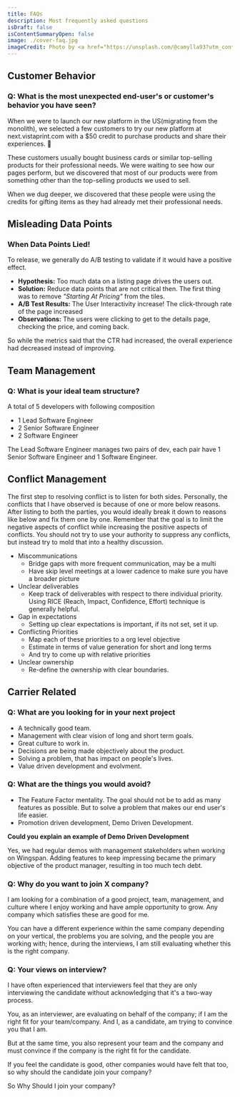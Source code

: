 ```yaml
---
title: FAQs
description: Most frequently asked questions
isDraft: false
isContentSummaryOpen: false
image: ./cover-faq.jpg
imageCredit: Photo by <a href="https://unsplash.com/@camylla93?utm_content=creditCopyText&utm_medium=referral&utm_source=unsplash">Camylla Battani</a> on <a href="https://unsplash.com/photos/short-coated-brown-dog-AoqgGAqrLpU?utm_content=creditCopyText&utm_medium=referral&utm_source=unsplash">Unsplash</a>
---
```


## Customer Behavior

### Q: What is the most unexpected end-user's or customer's behavior you have seen?

When we were to launch our new platform in the US(migrating from the monolith), we selected a few customers to try our new platform at next.vistaprint.com with a $50 credit to purchase products and share their experiences. 🎉

These customers usually bought business cards or similar top-selling products for their professional needs. We were waiting to see how our pages perform, but we discovered that most of our products were from something other than the top-selling products we used to sell.

When we dug deeper, we discovered that these people were using the credits for gifting items as they had already met their professional needs.

## Misleading Data Points

### When Data Points Lied!

To release, we generally do A/B testing to validate if it would have a positive effect.

- **Hypothesis:** Too much data on a listing page drives the users out.
- **Solution:** Reduce data points that are not critical then. The first thing was to remove _"Starting At Pricing"_ from the tiles.
- **A/B Test Results:** The User Interactivity increase! The click-through rate of the page increased
- **Observations:** The users were clicking to get to the details page, checking the price, and coming back.

So while the metrics said that the CTR had increased, the overall experience had decreased instead of improving.

## Team Management

### Q: What is your ideal team structure?

A total of 5 developers with following composition

- 1 Lead Software Engineer
- 2 Senior Software Engineer
- 2 Software Engineer

The Lead Software Engineer manages two pairs of dev, each pair have 1 Senior Software Engineer and 1 Software Engineer.

## Conflict Management

The first step to resolving conflict is to listen for both sides.
Personally, the conflicts that I have observed is because of one or more below reasons.
After listing to both the parties, you would ideally break it down to reasons like below and fix them one by one.
Remember that the goal is to limit the negative aspects of conflict while increasing the positive aspects of conflicts. You should not try to use your authority to suppress any conflicts, but instead try to mold that into a healthy discussion.

- Miscommunications
  - Bridge gaps with more frequent communication, may be a multi
  - Have skip level meetings at a lower cadence to make sure you have a broader picture
- Unclear deliverables
  - Keep track of deliverables with respect to there individual priority. Using RICE (Reach, Impact, Confidence, Effort) technique is generally helpful.
- Gap in expectations
  - Setting up clear expectations is important, if its not set, set it up.
- Conflicting Priorities
  - Map each of these priorities to a org level objective
  - Estimate in terms of value generation for short and long terms
  - And try to come up with relative priorities
- Unclear ownership
  - Re-define the ownership with clear boundaries.

## Carrier Related

### Q: What are you looking for in your next project

- A technically good team.
- Management with clear vision of long and short term goals.
- Great culture to work in.
- Decisions are being made objectively about the product.
- Solving a problem, that has impact on people's lives.
- Value driven development and evolvment.

### Q: What are the things you would avoid?

- The Feature Factor mentality. The goal should not be to add as many features as possible. But to solve a problem that makes our end user's life easier.
- Promotion driven development, Demo Driven Development.

**Could you explain an example of Demo Driven Development**

Yes, we had regular demos with management stakeholders when working on Wingspan. Adding features to keep impressing became the primary objective of the product manager, resulting in too much tech debt.

### Q: Why do you want to join X company?

I am looking for a combination of a good project, team, management, and culture where I enjoy working and have ample opportunity to grow. Any company which satisfies these are good for me.

You can have a different experience within the same company depending on your vertical, the problems you are solving, and the people you are working with; hence, during the interviews, I am still evaluating whether this is the right company.

### Q: Your views on interview?

I have often experienced that interviewers feel that they are only interviewing the candidate without acknowledging that it's a two-way process.

You, as an interviewer, are evaluating on behalf of the company; if I am the right fit for your team/company. And I, as a candidate, am trying to convince you that I am.

But at the same time, you also represent your team and the company and must convince if the company is the right fit for the candidate.

If you feel the candidate is good, other companies would have felt that too, so why should the candidate join your company?

So Why Should I join your company?
